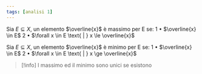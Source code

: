 ```yaml
---
tags: [analisi 1]
---
```

Sia $E\subseteq X$, un elemento $\overline{x}$ è massimo per E se:
	1 • $\overline{x} \in E$
	2 • $\forall x \in E \text{ | } x \le \overline{x}$  

Sia $E\subseteq X$, un elemento $\overline{x}$ è minimo per E se:
	1 • $\overline{x} \in E$
	2 • $\forall x \in E \text{ | } x \ge \overline{x}$  

> [!info]
>l massimo ed il minimo sono unici se esistono